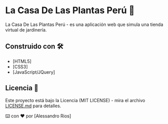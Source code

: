 # La Casa De Las Plantas Perú 🌳

La Casa De Las Plantas Perú - es una aplicación web que simula una tienda virtual de jardinería.

## Construido con 🛠️

* [HTML5]
* [CSS3]
* [JavaScript/JQuery]

## Licencia 📄

Este proyecto está bajo la Licencia (MIT LICENSE) - mira el archivo [LICENSE.md](LICENSE.md) para detalles.

⌨️ con ❤️ por [Alessandro Rios]
